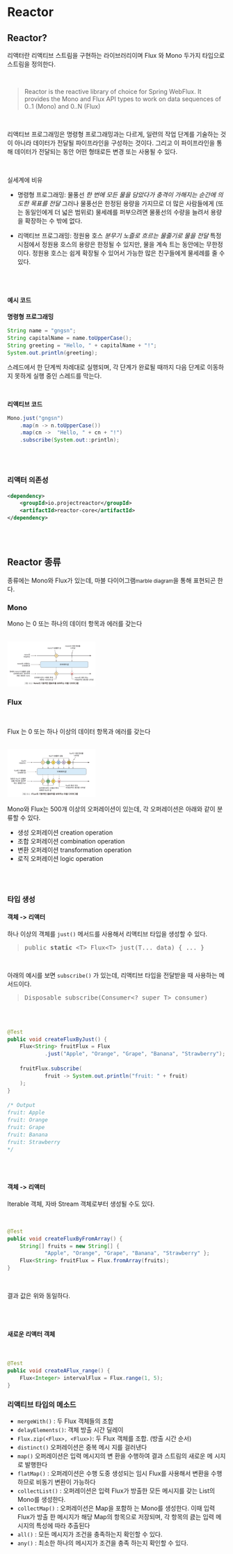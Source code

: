 # Reactor


## Reactor?

리액터란 리액티브 스트림을 구현하는 라이브러리이며 Flux 와 Mono 두가지 타입으로 스트림을 정의한다.

<br>

> Reactor is the reactive library of choice for Spring WebFlux. 
> It provides the Mono and Flux API types
> to work on data sequences of 0..1 (Mono) and 0..N (Flux)

<br>

리액티브 프로그래밍은 명령형 프로그래밍과는 다르게, 일련의 작업 단계를 기술하는 것이 아니라 데이터가 전달될 파이프라인을 구성하는 것이다. 그리고 이 파이프라인을 통해 데이터가 전달되는 동안 어떤 형태로든 변경 또는 사용될 수 있다. 

<br>

실세계에 비유
- 명령형 프로그래밍: 물풍선
*한 번에 모든 물을 담았다가 충격이 가해지는 순간에 의도한 목표를 전달*
그러나 물풍선은 한정된 용량을 가지므로 더 많은 사람들에게 (또는 동일인에게 더 넓은 범위로) 물세례를 퍼부으려면 물풍선의 수량을 늘려서 용량을 확장하는 수 밖에 없다.

- 리액티브 프로그래밍: 정원용 호스
*분무기 노즐로 흐르는 물줄기로 물을 전달*
특정 시점에서 정원용 호스의 용량은 한정될 수 있지만, 물을 계속 트는 동안에는 무한정이다. 
정원용 호스는 쉽게 확장될 수 있어서 가능한 많은 친구들에게 물세례를 줄 수 있다.

<br><br>

#### 예시 코드

**명령형 프로그래밍**

``` java
String name = "gngsn";
String capitalName = name.toUpperCase();
String greeting = "Hello, " + capitalName + "!";
System.out.println(greeting);
```
스레드에서 한 단계씩 차례대로 실행되며, 각 단계가 완료될 때까지 다음 단계로 이동하지 못하게 실행 중인 스레드를 막는다.

<br>

**리액티브 코드**

``` java
Mono.just("gngsn")
    .map(n -> n.toUpperCase())
    .map(cn ->  "Hello, " + cn + "!")
    .subscribe(System.out::println);
```

<br><br>

### 리액터 의존성

``` xml
<dependency>
    <groupId>io.projectreactor</groupId>
    <artifactId>reactor-core</artifactId>
</dependency>

```

<br><br>

## Reactor 종류

종류에는 Mono와 Flux가 있는데, 마블 다이어그램<small>marble diagram</small>을 통해 표현되곤 한다.


### Mono

Mono 는 0 또는 하나의 데이터 항목과 에러를 갖는다

<br>
<img src="./img/MarbleDiagramMono.png" width="40%" alt="MarbleDiagramMono">
<br>

### Flux

<br>

Flux 는 0 또는 하나 이상의 데이터 항목과 에러를 갖는다

<br>
<img src="./img/MarbleDiagramFlux.png" width="40%" alt="MarbleDiagramFlux">
<br>

Mono와 Flux는 500개 이상의 오퍼레이션이 있는데, 각 오퍼레이션은 아래와 같이 분류할 수 있다.

- 생성 오퍼레이션 creation operation
- 조합 오퍼레이션 combination operation
- 변환 오퍼레이션 transformation operation
- 로직 오퍼레이션 logic operation

<br><br>

### 타입 생성

#### 객체 -> 리액터

하나 이상의 객체를 `just()` 메서드를 사용해서 리액티브 타입을 생성할 수 있다.

> <pre>public <b>static</b> &lt;T&gt; Flux&lt;T&gt; just(T... data) { ... }</pre>

<br>

아래의 예시를 보면 `subscribe()` 가 있는데, 리액티브 타입을 전달받을 때 사용하는 메서드이다.

> <pre>Disposable subscribe(Consumer&lt;? super T&gt; consumer)</pre>

<br><br>

``` java
@Test
public void createFluxByJust() {
    Flux<String> fruitFlux = Flux
            .just("Apple", "Orange", "Grape", "Banana", "Strawberry");

    fruitFlux.subscribe(
            fruit -> System.out.println("fruit: " + fruit)
    );
}

/* Output
fruit: Apple
fruit: Orange
fruit: Grape
fruit: Banana
fruit: Strawberry
*/
```

<br><br>

#### 객체 -> 리액터

Iterable 객체, 자바 Stream 객체로부터 생성될 수도 있다.

<br>

``` java
@Test
public void createFluxByFromArray() {
    String[] fruits = new String[] {
            "Apple", "Orange", "Grape", "Banana", "Strawberry" };
    Flux<String> fruitFlux = Flux.fromArray(fruits);
}
```

<br>

결과 값은 위와 동일하다.

<br><br>

#### 새로운 리액터 객체

<br>

``` java
@Test
public void createAFlux_range() {
    Flux<Integer> intervalFlux = Flux.range(1, 5);
}
```

### 리액티브 타입의 메소드

- `mergeWith()` : 두 Flux 객체들의 조합
- `delayElements()`: 객체 방출 시간 딜레이
- `Flux.zip(<Flux>, <Flux>)`: 두 Flux 객체를 조합. (방출 시간 순서)
- `distinct()` 오퍼레이션은 중복 메시 지를 걸러낸다
- `map()` 오퍼레이션은 입력 메시지의 변 환을 수행하여 결과 스트림의 새로운 메 시지로 발행한다
- `flatMap()` : 오퍼레이션은 수행 도중 생성되는 임시 Flux를 사용해서 변환을 수행하므로 비동기 변환이 가능하다
- `collectList()` : 오퍼레이션은 입력 Flux가 방출한 모든 메시지를 갖는 List의 Mono를 생성한다.
- `collectMap()` : 오퍼레이션은 Map을 포함하 는 Mono를 생성한다. 이때 입력 Flux가 방출 한 메시지가 해당 Map의 항목으로 저장되며, 각 항목의 큸는 입력 메시지의 특성에 따라 추출된다
- `all()` : 모든 메시지가 조건을 충족하는지 확인할 수 있다.
- `any()` : 최소한 하나의 메시지가 조건을 충족 하는지 확인할 수 있다.




